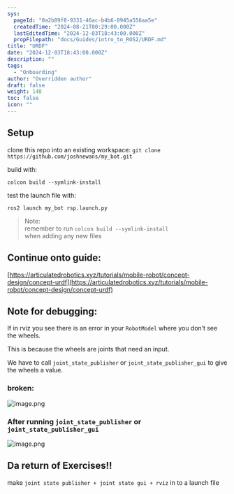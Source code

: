 ```yaml
---
sys:
  pageId: "0a2b09f8-9331-46ac-b4b6-0945a556aa5e"
  createdTime: "2024-08-21T00:29:00.000Z"
  lastEditedTime: "2024-12-03T18:43:00.000Z"
  propFilepath: "docs/Guides/intro_to_ROS2/URDF.md"
title: "URDF"
date: "2024-12-03T18:43:00.000Z"
description: ""
tags:
  - "Onboarding"
author: "Overridden author"
draft: false
weight: 148
toc: false
icon: ""
---
```


## Setup

clone this repo into an existing workspace:
`git clone https://github.com/joshnewans/my_bot.git`

build with:

`colcon build --symlink-install`

test the launch file with:

`ros2 launch my_bot rsp.launch.py`

> Note:  
> remember to run `colcon build --symlink-install`  
> when adding any new files

## Continue onto guide:

[https://articulatedrobotics.xyz/tutorials/mobile-robot/concept-design/concept-urdf](https://articulatedrobotics.xyz/tutorials/mobile-robot/concept-design/concept-urdf)

## Note for debugging:

If in rviz you see there is an error in your `RobotModel` where you don’t see the wheels.

This is because the wheels are joints that need an input. 

We have to call `joint_state_publisher` or `joint_state_publisher_gui` to give the wheels a value.

### broken:

![image.png](https://prod-files-secure.s3.us-west-2.amazonaws.com/d518164a-d88e-44d1-a4ee-3adb3bd8bce0/96a1d089-1f17-4dbf-8563-f2aef56a4d37/image.png?X-Amz-Algorithm=AWS4-HMAC-SHA256&X-Amz-Content-Sha256=UNSIGNED-PAYLOAD&X-Amz-Credential=ASIAZI2LB466R67P5LKR%2F20250215%2Fus-west-2%2Fs3%2Faws4_request&X-Amz-Date=20250215T200716Z&X-Amz-Expires=3600&X-Amz-Security-Token=IQoJb3JpZ2luX2VjECQaCXVzLXdlc3QtMiJHMEUCIQDS3lb31JHrHJsAMOV3YE7wtNpKgpRUP0v8aLQgs%2FnHOgIgaVDl1vj5ncgUSjKjfAEOS58mPOX0YB9qHO7gHY6r24Iq%2FwMITRAAGgw2Mzc0MjMxODM4MDUiDP57j%2FhaR8Xcc%2F5TaSrcA4FdJpsX8sRD9BYZReSf5S4K3WB1Iv0FZj0rt%2BXdAKPY%2FP3bOEw35Yak95dud%2B3Es23e5vnYIE4SCZac2Hs58q2TL0s5Zbt7SvsPhPp%2BbZ2P%2FzZT%2BitfLneyqmF8LxoGw2J%2BFs3fa9U3v3JxREKHg3l%2BKr%2FNFn%2FB2%2Fc%2FlF4awLeY%2FV5xsTxCBala9qaV7%2F1q9K7xvC3%2F6u3JJyy3p9MNffI9lEypnhPLRCcgjVano5vQKFhDLqf05qgrLLCLbPVnOb0JKvIbKPttHBx1kjqpEmHVwK%2BCQBRQoaTPK3K4i8tcpilKQ872SLlxgwuPIMifcMj8VLnBydghvO8g0o67UBNZWFI0HkncJhOnuaeX2mMvZo8SSpgNka5nVHpOMGVYWiUu%2FPPPDnIOdTU0UQ%2F3qkjj4vGrbo09RHbq3eAsyd1Q7ale4m%2Bbq2VHo8Rb9C1cBIW6AAzlO09ru3lDufKb3HKVGeRYKzJcpW5dl0WbFTl4MJyxTjWyTYlpK2fUvtGZllicUsvc0U7LaU%2BOneiWQt6f%2FNV064dMTDAMMJrQHJF8i1OV4UqlZy8wPnMWcqYbwsbJXWf5q%2BtOVZToAvuzdNrU2vEBxpbzbuhQsiy5FdtuDMSm040uEFUVMsyVMPfYw70GOqUBXvOwt9Be8L3ENl3H62JKcbQoMK22BiRpWCPhxhC1A7DF8myMdwaFKeSNGsUtMkEzGh6Ey89mTHdMGRqOA%2BTlygVBnpXGDHqIrnpZ7YVnQulzio%2F3X%2FrGTzA5dedSqbmZBSrs1QRAd94uJfslgISmni6WtyxcCKsVIsdA3mLA72VeyimzuFQyT82eFwKNiD0sW5aRk%2BNWxeuaMmpaIx0bc8Wb1oEW&X-Amz-Signature=b58d1d42f6b6e8c8cfbceb73137bdc64b5b6cee49ca9f41161422532b624dadf&X-Amz-SignedHeaders=host&x-id=GetObject)

### After running `joint_state_publisher` or `joint_state_publisher_gui`

![image.png](https://prod-files-secure.s3.us-west-2.amazonaws.com/d518164a-d88e-44d1-a4ee-3adb3bd8bce0/130c99c7-1b0b-4031-9953-844fc3950ff4/image.png?X-Amz-Algorithm=AWS4-HMAC-SHA256&X-Amz-Content-Sha256=UNSIGNED-PAYLOAD&X-Amz-Credential=ASIAZI2LB466R67P5LKR%2F20250215%2Fus-west-2%2Fs3%2Faws4_request&X-Amz-Date=20250215T200716Z&X-Amz-Expires=3600&X-Amz-Security-Token=IQoJb3JpZ2luX2VjECQaCXVzLXdlc3QtMiJHMEUCIQDS3lb31JHrHJsAMOV3YE7wtNpKgpRUP0v8aLQgs%2FnHOgIgaVDl1vj5ncgUSjKjfAEOS58mPOX0YB9qHO7gHY6r24Iq%2FwMITRAAGgw2Mzc0MjMxODM4MDUiDP57j%2FhaR8Xcc%2F5TaSrcA4FdJpsX8sRD9BYZReSf5S4K3WB1Iv0FZj0rt%2BXdAKPY%2FP3bOEw35Yak95dud%2B3Es23e5vnYIE4SCZac2Hs58q2TL0s5Zbt7SvsPhPp%2BbZ2P%2FzZT%2BitfLneyqmF8LxoGw2J%2BFs3fa9U3v3JxREKHg3l%2BKr%2FNFn%2FB2%2Fc%2FlF4awLeY%2FV5xsTxCBala9qaV7%2F1q9K7xvC3%2F6u3JJyy3p9MNffI9lEypnhPLRCcgjVano5vQKFhDLqf05qgrLLCLbPVnOb0JKvIbKPttHBx1kjqpEmHVwK%2BCQBRQoaTPK3K4i8tcpilKQ872SLlxgwuPIMifcMj8VLnBydghvO8g0o67UBNZWFI0HkncJhOnuaeX2mMvZo8SSpgNka5nVHpOMGVYWiUu%2FPPPDnIOdTU0UQ%2F3qkjj4vGrbo09RHbq3eAsyd1Q7ale4m%2Bbq2VHo8Rb9C1cBIW6AAzlO09ru3lDufKb3HKVGeRYKzJcpW5dl0WbFTl4MJyxTjWyTYlpK2fUvtGZllicUsvc0U7LaU%2BOneiWQt6f%2FNV064dMTDAMMJrQHJF8i1OV4UqlZy8wPnMWcqYbwsbJXWf5q%2BtOVZToAvuzdNrU2vEBxpbzbuhQsiy5FdtuDMSm040uEFUVMsyVMPfYw70GOqUBXvOwt9Be8L3ENl3H62JKcbQoMK22BiRpWCPhxhC1A7DF8myMdwaFKeSNGsUtMkEzGh6Ey89mTHdMGRqOA%2BTlygVBnpXGDHqIrnpZ7YVnQulzio%2F3X%2FrGTzA5dedSqbmZBSrs1QRAd94uJfslgISmni6WtyxcCKsVIsdA3mLA72VeyimzuFQyT82eFwKNiD0sW5aRk%2BNWxeuaMmpaIx0bc8Wb1oEW&X-Amz-Signature=d863fcf70dfef30d2295cb4cfca2ee1075a04558725165e79bf60f3648336c56&X-Amz-SignedHeaders=host&x-id=GetObject)

## Da return of Exercises!!

make `joint state publisher + joint state gui + rviz` in to a launch file
